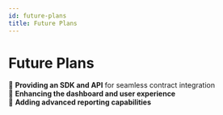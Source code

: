 ```yaml
---
id: future-plans
title: Future Plans
---
```


# **Future Plans**

🚀 **Providing an SDK and API** for seamless contract integration  
🚀 **Enhancing the dashboard and user experience**  
🚀 **Adding advanced reporting capabilities**
